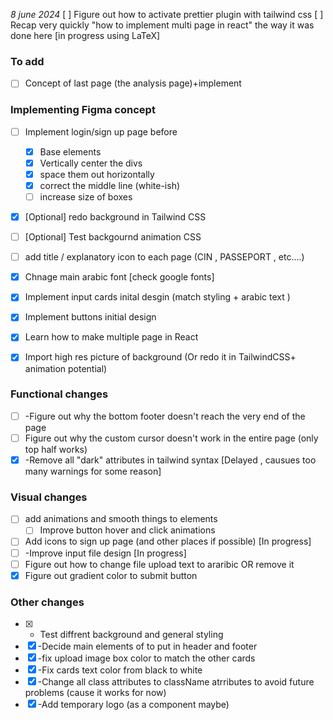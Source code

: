 *8 june 2024*
[ ] Figure out how to activate prettier plugin with tailwind css
[ ] Recap very quickly "how to implement multi page in react" the way it was done here [in progress using LaTeX]
### To add 
- [ ] Concept of last page (the analysis page)+implement
### Implementing Figma concept
- [ ] Implement login/sign up page before 
	- [x] Base elements
	- [x] Vertically center the divs
	- [x] space them out horizontally
	- [x] correct the middle line (white-ish)
	- [ ] increase size of boxes
- [x]  [Optional] redo background in Tailwind CSS
- [ ] [Optional] Test backgournd animation CSS
- [ ] add title / explanatory icon to each page (CIN , PASSEPORT  , etc....)

- [x] Chnage main arabic font [check google fonts]
- [x] Implement input cards inital desgin (match styling + arabic text )
- [x]  Implement buttons initial design
- [x] Learn how to make multiple page in React
- [x] Import high res picture of background (Or redo it in TailwindCSS+ animation potential)
### Functional changes
- [ ] -Figure out why the bottom footer doesn't reach the very end of the page
- [ ] Figure out why the custom cursor doesn't work in the entire page (only top half works)
- [x] -Remove all "dark" attributes in tailwind syntax [Delayed , causues too many warnings for some reason]
### Visual changes
- [ ] add animations and smooth things to elements
	- [ ] Improve button hover and click animations 
- [ ] Add icons to sign up page (and other places if possible) [In progress]
- [ ] -Improve input file design [In progress]
- [ ]  Figure out how to change file upload text to araribic OR remove it
- [x] Figure out gradient color to submit button

### Other changes

- [x] - Test diffrent background and general styling 
- [x] -Decide main elements of to put in header and footer
- [x] -fix upload image box color to match the other cards
- [x] -Fix cards text color from black to white
- [x] -Change all class attributes to className atrributes to avoid future problems (cause it works for now)
- [x] -Add temporary logo (as a component maybe)
